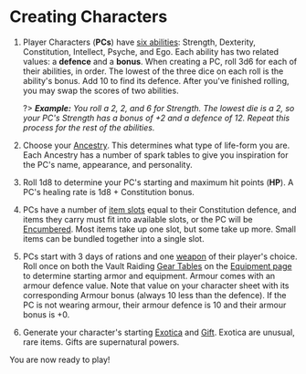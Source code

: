 # Creating Characters
1. Player Characters (__PCs__) have [six abilities](basic-rules.md?id=abilities): Strength, Dexterity, Constitution, Intellect, Psyche, and Ego. Each ability has two related values: a __defence__ and a __bonus__. When creating a PC, roll 3d6 for each of their abilities, in order. The lowest of the three dice on each roll is the ability's bonus. Add 10 to find its defence. After you've finished rolling, you may swap the scores of two abilities.  

   ?> _**Example:** You roll a 2, 2, and 6 for Strength. The lowest die is a 2, so your PC's Strength has a bonus of +2 and a defence of 12. Repeat this process for the rest of the abilities._

2. Choose your [Ancestry](ancestries.md). This determines what type of life-form you are. Each Ancestry has a number of spark tables to give you inspiration for the PC's name, appearance, and personality.
3. Roll 1d8 to determine your PC's starting and maximum hit points (__HP__). A PC's healing rate is 1d8 + Constitution bonus.
4. PCs have a number of [item slots](basic-rules.md?id=item-slots) equal to their Constitution defence, and items they carry must fit into available slots, or the PC will be [Encumbered](basic-rules.md?id=item-slots). Most items take up one slot, but some take up more. Small items can be bundled together into a single slot.
5. PCs start with 3 days of rations and one [weapon](equipment.md?id=weaponry) of their player's choice. Roll once on both the Vault Raiding [Gear Tables](equipment.md?id=gear-table) on the [Equipment page](equipment.md) to determine starting armor and equipment.
Armour comes with an armour defence value. Note that value on your character sheet with its corresponding Armour bonus (always 10 less than the defence). If the PC is not wearing armour, their armour defence is 10 and their armour bonus is +0.
6. Generate your character's starting [Exotica](exotica.md) and [Gift](mystic-gifts.md). Exotica are unusual, rare items. Gifts are supernatural powers.

You are now ready to play!
